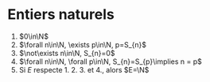 # Entiers naturels

 1. $0\in\N$
 2. $\forall n\in\N, \exists p\in\N, p=S_{n}$
 3. $\not\exists n\in\N, S_{n}=0$
 4. $\forall n\in\N, \forall p\in\N, S_{n}=S_{p}\implies n = p$
 5. Si $E$ respecte 1. 2. 3. et 4., alors $E=\N$

